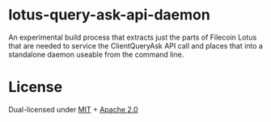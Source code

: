 lotus-query-ask-api-daemon
==========================

An experimental build process that extracts just the parts of Filecoin Lotus
that are needed to service the ClientQueryAsk API call and places that
into a standalone daemon useable from the command line.

# License

Dual-licensed under [MIT](https://github.com/filecoin-project/lotus/blob/master/LICENSE-MIT) + [Apache 2.0](https://github.com/filecoin-project/lotus/blob/master/LICENSE-APACHE)
